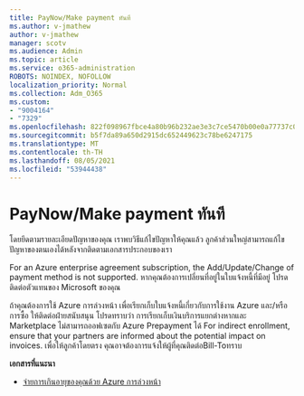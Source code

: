 ```yaml
---
title: PayNow/Make payment ทันที
ms.author: v-jmathew
author: v-jmathew
manager: scotv
ms.audience: Admin
ms.topic: article
ms.service: o365-administration
ROBOTS: NOINDEX, NOFOLLOW
localization_priority: Normal
ms.collection: Adm_O365
ms.custom:
- "9004164"
- "7329"
ms.openlocfilehash: 822f098967fbce4a80b96b232ae3e3c7ce5470b00e0a77737c090798ca6945fc
ms.sourcegitcommit: b5f7da89a650d2915dc652449623c78be6247175
ms.translationtype: MT
ms.contentlocale: th-TH
ms.lasthandoff: 08/05/2021
ms.locfileid: "53944438"
---
```

# <a name="paynowmake-payment-immediately"></a>PayNow/Make payment ทันที

โดยยึดตามรายละเอียดปัญหาของคุณ เราพบวิธีแก้ไขปัญหาให้คุณแล้ว ลูกค้าส่วนใหญ่สามารถแก้ไขปัญหาของตนเองได้หลังจากติดตามเอกสารประกอบของเรา

For an Azure enterprise agreement subscription, the Add/Update/Change of payment method is not supported. หากคุณต้องการเปลี่ยนที่อยู่ในใบแจ้งหนี้ที่มีอยู่ โปรดติดต่อตัวแทนของ Microsoft ของคุณ

ถ้าคุณต้องการใช้ Azure การล่วงหน้า เพื่อเรียกเก็บใบแจ้งหนี้เกี่ยวกับการใช้งาน Azure และ/หรือการซื้อ ให้ติดต่อฝ่ายสนับสนุน โปรดทราบว่า การเรียกเก็บเงินบริการแยกต่างหากและ Marketplace ไม่สามารถออฟเซตกับ Azure Prepayment ได้ For indirect enrollment, ensure that your partners are informed about the potential impact on invoices. เพื่อให้ลูกค้าโดยตรง คุณอาจต้องการแจ้งให้ผู้ที่คุณติดต่อBill-Toทราบ

**เอกสารที่แนะนา**

- [จ่ายการเกินอายุของคุณด้วย Azure การล่วงหน้า](https://docs.microsoft.com/azure/cost-management-billing/manage/ea-portal-enrollment-invoices#pay-your-overage-with-your-azure-prepayment)
